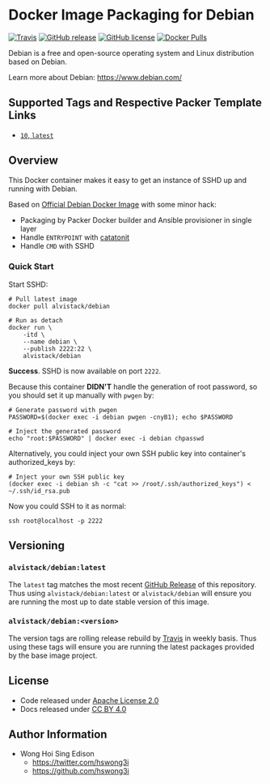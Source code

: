 # Docker Image Packaging for Debian

[![Travis](https://img.shields.io/travis/com/alvistack/docker-debian.svg)](https://travis-ci.com/alvistack/docker-debian)
[![GitHub release](https://img.shields.io/github/release/alvistack/docker-debian.svg)](https://github.com/alvistack/docker-debian/releases)
[![GitHub license](https://img.shields.io/github/license/alvistack/docker-debian.svg)](https://github.com/alvistack/docker-debian/blob/master/LICENSE)
[![Docker Pulls](https://img.shields.io/docker/pulls/alvistack/debian.svg)](https://hub.docker.com/r/alvistack/debian/)

Debian is a free and open-source operating system and Linux distribution based on Debian.

Learn more about Debian: <https://www.debian.com/>

## Supported Tags and Respective Packer Template Links

  - [`10`, `latest`](https://github.com/alvistack/docker-debian/blob/master/packer/docker-10/packer.json)

## Overview

This Docker container makes it easy to get an instance of SSHD up and running with Debian.

Based on [Official Debian Docker Image](https://hub.docker.com/_/debian/) with some minor hack:

  - Packaging by Packer Docker builder and Ansible provisioner in single layer
  - Handle `ENTRYPOINT` with [catatonit](https://github.com/openSUSE/catatonit)
  - Handle `CMD` with SSHD

### Quick Start

Start SSHD:

    # Pull latest image
    docker pull alvistack/debian
    
    # Run as detach
    docker run \
        -itd \
        --name debian \
        --publish 2222:22 \
        alvistack/debian

**Success**. SSHD is now available on port `2222`.

Because this container **DIDN'T** handle the generation of root password, so you should set it up manually with `pwgen` by:

    # Generate password with pwgen
    PASSWORD=$(docker exec -i debian pwgen -cnyB1); echo $PASSWORD
    
    # Inject the generated password
    echo "root:$PASSWORD" | docker exec -i debian chpasswd

Alternatively, you could inject your own SSH public key into container's authorized\_keys by:

    # Inject your own SSH public key
    (docker exec -i debian sh -c "cat >> /root/.ssh/authorized_keys") < ~/.ssh/id_rsa.pub

Now you could SSH to it as normal:

    ssh root@localhost -p 2222

## Versioning

### `alvistack/debian:latest`

The `latest` tag matches the most recent [GitHub Release](https://github.com/alvistack/docker-debian/releases) of this repository. Thus using `alvistack/debian:latest` or `alvistack/debian` will ensure you are running the most up to date stable version of this image.

### `alvistack/debian:<version>`

The version tags are rolling release rebuild by [Travis](https://travis-ci.com/alvistack/docker-debian) in weekly basis. Thus using these tags will ensure you are running the latest packages provided by the base image project.

## License

  - Code released under [Apache License 2.0](LICENSE)
  - Docs released under [CC BY 4.0](http://creativecommons.org/licenses/by/4.0/)

## Author Information

  - Wong Hoi Sing Edison
      - <https://twitter.com/hswong3i>
      - <https://github.com/hswong3i>
